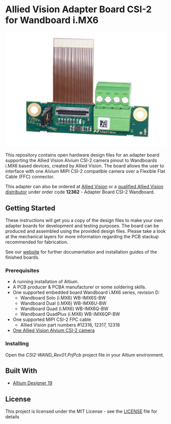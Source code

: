 # Allied Vision Adapter Board CSI-2 for Wandboard i.MX6

![wandboard_imx6-adapter-board](/Images/wandboard_imx6-adapter-board.JPG)

This repository contains open hardware design files for an adapter board supporting the Allied Vision Alvium CSI-2 camera pinout to Wandboards i.MX6 based devices, created by Allied Vision.
The board allows the user to interface with one Alvium MIPI CSI-2 compatible camera over a Flexible Flat Cable (FFC) connector.

This adapter can also be ordered at [Allied Vision](https://www.alliedvision.com/en/meta-header/contact-us/contact-sales.html) or a [qualified Allied Vision distributor](https://www.alliedvision.com/en/about-us/where-we-are.html) under order code **12362** - Adapter Board CSI-2 Wandboard.

## Getting Started

These instructions will get you a copy of the design files to make your own adapter boards for development and testing purposes. 
The board can be produced and assembled using the provided design files. Please take a look at the mechanical layers for more information regarding the PCB stackup recommended for fabrication. 

See our [website](https://www.alliedvision.com/en/support/technical-documentation/alvium-csi-2-documentation.html) for further documentation and installation guides of the finished boards.

### Prerequisites

* A running installation of Altium.
* A PCB producer & PCBA manufacturer or some soldering skills.
* One supported embedded board Wandboard i.MX6 series, revision D:
	* Wandboard Solo (i.MX6) WB-IMX6S-BW
	* Wandboard Dual (i.MX6) WB-IMX6U-BW
	* Wandboard Quad (i.MX6) WB-IMX6Q-BW
	* Wandboard QuadPlus (i.MX6) WB-IMX6QP-BW
* One supported MIPI CSI-2 FPC cable
	* Allied Vision part numbers #12316, 12317, 12318
* [One Allied Vision Alvium CSI-2 camera](https://www.alliedvision.com/en/products/embedded-vision-cameras.html)

### Installing

Open the *CSI2-WAND_Rev01.PrjPcb* project file in your Altium environment.

## Built With

* [Altium Designer 19](https://www.altium.com/altium-designer/de)
 
## License

This project is licensed under the MIT License - see the [LICENSE](LICENSE) file for details